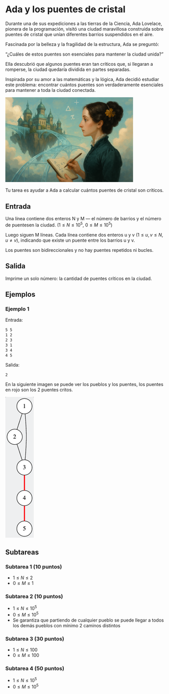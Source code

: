 # Ada y los puentes de cristal

Durante una de sus expediciones a las tierras de la Ciencia, Ada Lovelace, pionera de la programación, visitó una ciudad maravillosa construida sobre puentes de cristal que unían diferentes barrios suspendidos en el aire.

Fascinada por la belleza y la fragilidad de la estructura, Ada se preguntó:

“¿Cuáles de estos puentes son esenciales para mantener la ciudad unida?”

Ella descubrió que algunos puentes eran tan críticos que, si llegaran a romperse, la ciudad quedaría dividida en partes separadas.

Inspirada por su amor a las matemáticas y la lógica, Ada decidió estudiar este problema:
encontrar cuántos puentes son verdaderamente esenciales para mantener a toda la ciudad conectada.

<img src="img.png" width="400"/>

Tu tarea es ayudar a Ada a calcular cuántos puentes de cristal son críticos.

## Entrada
Una línea contiene dos enteros N y M — el número de barrios y el número de puentesen la ciudad.
($1 \leq N \leq 10^5$, $0 \leq M \leq 10^5$)

Luego siguen M líneas. Cada línea contiene dos enteros u y v ($1 \leq u, v \leq N$, $u \neq v$), indicando que existe un puente entre los barrios u y v.

Los puentes son bidireccionales y no hay puentes repetidos ni bucles.

## Salida
Imprime un solo número: la cantidad de puentes críticos en la ciudad.

## Ejemplos

### Ejemplo 1

Entrada:
```
5 5
1 2
2 3
3 1
3 4
4 5
```

Salida:
```
2
```

En la siguiente imagen se puede ver los pueblos y los puentes, los puentes en rojo son los 2 puentes critos.

![Grafo de los Puentes](grafico.png)

## Subtareas

### Subtarea 1 (10 puntos)
- $1 \leq N \leq 2$
- $0 \leq M \leq 1$

### Subtarea 2 (10 puntos)
- $1 \leq N \leq 10^5$
- $0 \leq M \leq 10^5$
- Se garantiza que partiendo de cualquier pueblo se puede llegar a todos los demás pueblos con mínimo 2 caminos distintos

### Subtarea 3 (30 puntos)
- $1 \leq N \leq 100$
- $0 \leq M \leq 100$

### Subtarea 4 (50 puntos)
- $1 \leq N \leq 10^5$
- $0 \leq M \leq 10^5$

